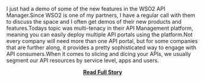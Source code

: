 <p>I just had a demo of some of the new features in the WSO2 API Manager.Since WSO2 is one of my partners, I have a regular call with them to discuss the space and I often get demos of their new products and features.Todays topic was multi-tenacy in their API Management platform, meaning&nbsp;you can easily deploy multiple API portals using the platform.Not every company will need more than one API portal, but for some companies that are further along, it provides a pretty sophisticated way to engage with API consumers.When it comes to slicing and dicing your APIs, we usually segment our API resources by service level, apps and users.</p>
<center><p><a href="http://www.apievangelist.com/2013/05/24/multi-tenancy-with-wso2-api-manager/" style='padding:25px; font-sze:18px; font-weight: bold;'>Read Full Story</a></p></center>
